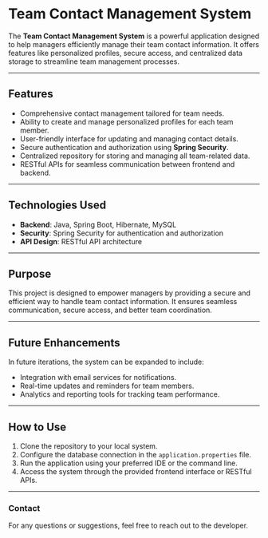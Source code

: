 # Team Contact Management System

The **Team Contact Management System** is a powerful application designed to help managers efficiently manage their team contact information. It offers features like personalized profiles, secure access, and centralized data storage to streamline team management processes.

---

## Features

- Comprehensive contact management tailored for team needs.
- Ability to create and manage personalized profiles for each team member.
- User-friendly interface for updating and managing contact details.
- Secure authentication and authorization using **Spring Security**.
- Centralized repository for storing and managing all team-related data.
- RESTful APIs for seamless communication between frontend and backend.

---

## Technologies Used

- **Backend**: Java, Spring Boot, Hibernate, MySQL
- **Security**: Spring Security for authentication and authorization
- **API Design**: RESTful API architecture

---

## Purpose

This project is designed to empower managers by providing a secure and efficient way to handle team contact information. It ensures seamless communication, secure access, and better team coordination.

---

## Future Enhancements

In future iterations, the system can be expanded to include:
- Integration with email services for notifications.
- Real-time updates and reminders for team members.
- Analytics and reporting tools for tracking team performance.

---

## How to Use

1. Clone the repository to your local system.
2. Configure the database connection in the `application.properties` file.
3. Run the application using your preferred IDE or the command line.
4. Access the system through the provided frontend interface or RESTful APIs.

---

### Contact
For any questions or suggestions, feel free to reach out to the developer.
